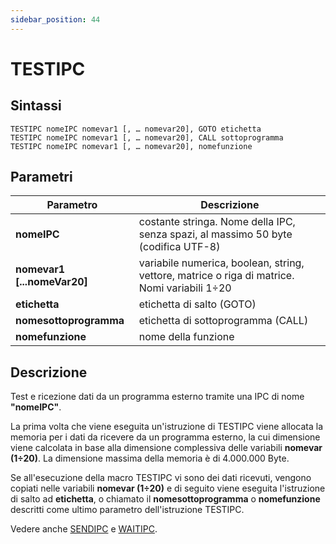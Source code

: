 ```yaml
---
sidebar_position: 44
---
```


# TESTIPC

## Sintassi

  ```
TESTIPC nomeIPC nomevar1 [, … nomevar20], GOTO etichetta
TESTIPC nomeIPC nomevar1 [, … nomevar20], CALL sottoprogramma
TESTIPC nomeIPC nomevar1 [, … nomevar20], nomefunzione
  ```

## Parametri
|Parametro                    | Descrizione                                                                                           |                
|-----------------------------|-------------------------------------------------------------------------------------------------------|
| **nomeIPC**                 | costante stringa. Nome della IPC, senza spazi, al massimo 50 byte (codifica UTF-8)                    |         
| **nomevar1 [...nomeVar20]** | variabile numerica, boolean, string, vettore, matrice o riga di matrice. Nomi variabili 1÷20          |     
| **etichetta**               | etichetta di salto (GOTO)                                                                             | 
| **nomesottoprogramma**      | etichetta di sottoprogramma (CALL)                                                                    |
| **nomefunzione**            | nome della funzione                                                                                   |    

## Descrizione
Test e ricezione dati da un programma esterno tramite una IPC di nome **"nomeIPC"**.

La prima volta che viene eseguita un'istruzione di TESTIPC viene allocata la memoria per i dati da ricevere da un programma esterno, la cui dimensione viene calcolata in base alla dimensione complessiva delle variabili **nomevar (1÷20)**. La dimensione massima della memoria è di 4.000.000 Byte.

Se all'esecuzione della macro TESTIPC vi sono dei dati ricevuti, vengono copiati nelle variabili **nomevar (1÷20)** e di seguito viene eseguita l'istruzione di salto ad **etichetta**, o chiamato il **nomesottoprogramma** o **nomefunzione** descritti come ultimo parametro dell'istruzione TESTIPC.

Vedere anche [SENDIPC](../Comunicazioni/SENDIPC.md) e [WAITIPC](../Comunicazioni/WAITIPC.md).
